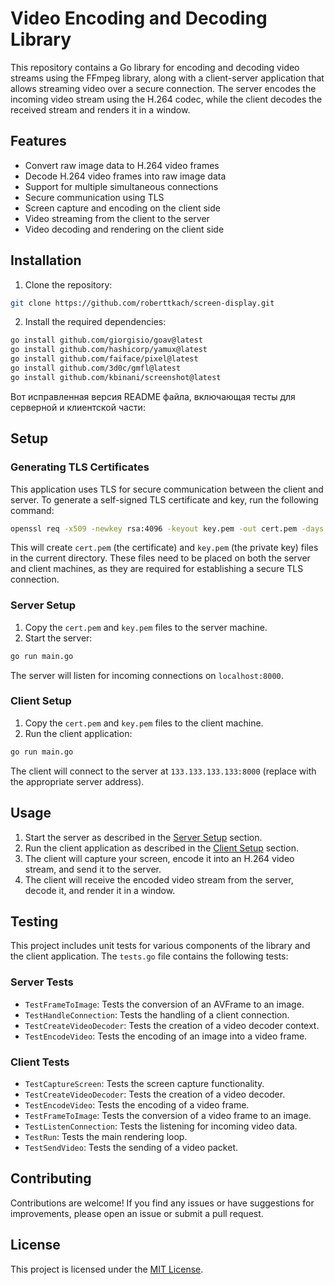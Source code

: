 # Video Encoding and Decoding Library

This repository contains a Go library for encoding and decoding video streams using the FFmpeg library, along with a client-server application that allows streaming video over a secure connection. The server encodes the incoming video stream using the H.264 codec, while the client decodes the received stream and renders it in a window.

## Features

- Convert raw image data to H.264 video frames
- Decode H.264 video frames into raw image data
- Support for multiple simultaneous connections
- Secure communication using TLS
- Screen capture and encoding on the client side
- Video streaming from the client to the server
- Video decoding and rendering on the client side

## Installation

1. Clone the repository:

```bash
git clone https://github.com/roberttkach/screen-display.git
```

2. Install the required dependencies:

```bash
go install github.com/giorgisio/goav@latest
go install github.com/hashicorp/yamux@latest
go install github.com/faiface/pixel@latest
go install github.com/3d0c/gmfl@latest
go install github.com/kbinani/screenshot@latest
```

Вот исправленная версия README файла, включающая тесты для серверной и клиентской части:

## Setup

### Generating TLS Certificates

This application uses TLS for secure communication between the client and server. To generate a self-signed TLS certificate and key, run the following command:

```bash
openssl req -x509 -newkey rsa:4096 -keyout key.pem -out cert.pem -days 365 -nodes
```

This will create `cert.pem` (the certificate) and `key.pem` (the private key) files in the current directory. These files need to be placed on both the server and client machines, as they are required for establishing a secure TLS connection.

### Server Setup

1. Copy the `cert.pem` and `key.pem` files to the server machine.
2. Start the server:

```bash
go run main.go
```

The server will listen for incoming connections on `localhost:8000`.

### Client Setup

1. Copy the `cert.pem` and `key.pem` files to the client machine.
2. Run the client application:

```bash
go run main.go
```

The client will connect to the server at `133.133.133.133:8000` (replace with the appropriate server address).

## Usage

1. Start the server as described in the [Server Setup](#server-setup) section.
2. Run the client application as described in the [Client Setup](#client-setup) section.
3. The client will capture your screen, encode it into an H.264 video stream, and send it to the server.
4. The client will receive the encoded video stream from the server, decode it, and render it in a window.

## Testing

This project includes unit tests for various components of the library and the client application. The `tests.go` file contains the following tests:

### Server Tests

- `TestFrameToImage`: Tests the conversion of an AVFrame to an image.
- `TestHandleConnection`: Tests the handling of a client connection.
- `TestCreateVideoDecoder`: Tests the creation of a video decoder context.
- `TestEncodeVideo`: Tests the encoding of an image into a video frame.

### Client Tests

- `TestCaptureScreen`: Tests the screen capture functionality.
- `TestCreateVideoDecoder`: Tests the creation of a video decoder.
- `TestEncodeVideo`: Tests the encoding of a video frame.
- `TestFrameToImage`: Tests the conversion of a video frame to an image.
- `TestListenConnection`: Tests the listening for incoming video data.
- `TestRun`: Tests the main rendering loop.
- `TestSendVideo`: Tests the sending of a video packet.

## Contributing

Contributions are welcome! If you find any issues or have suggestions for improvements, please open an issue or submit a pull request.

## License

This project is licensed under the [MIT License](LICENSE).
